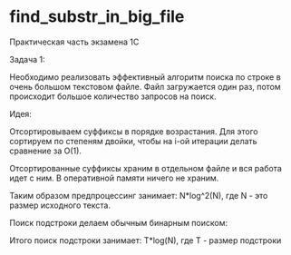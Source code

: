# find_substr_in_big_file
Практическая часть экзамена 1С

Задача 1:

Необходимо реализовать эффективный алгоритм поиска по строке в очень большом текстовом файле. Файл загружается один раз, потом происходит большое количество запросов на поиск.

Идея:

Отсортировываем суффиксы в порядке возрастания. Для этого сортируем по степеням двойки, чтобы на i-ой итерации делать сравнение за О(1).

Отсортированные суффиксы храним в отдельном файле и вся работа идет с ним. В оперативной памяти ничего не храним.

Таким образом предпроцессинг занимает: N*log^2(N), где N - это размер исходного текста.

Поиск подстроки делаем обычным бинарным поиском:

Итого поиск подстроки занимает: T*log(N), где T - размер подстроки

